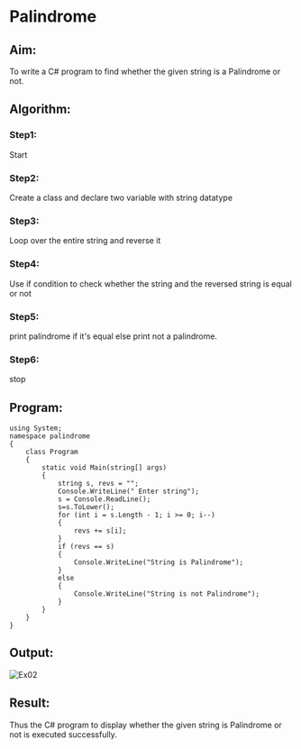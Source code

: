 # Palindrome


## Aim:
To write a C# program to find whether the given string is a Palindrome or not.
## Algorithm:
### Step1:
Start

### Step2:
Create a class and declare two variable with string datatype

### Step3:
Loop over the entire string and reverse it

### Step4:
Use if condition to check whether the string and the reversed string is equal or not

### Step5:
print palindrome if it's equal else print not a palindrome.

### Step6:
stop

## Program:
```
using System;
namespace palindrome
{
    class Program
    {
        static void Main(string[] args)
        {
            string s, revs = "";
            Console.WriteLine(" Enter string");
            s = Console.ReadLine();
            s=s.ToLower();
            for (int i = s.Length - 1; i >= 0; i--)
            {
                revs += s[i];
            }
            if (revs == s)
            {
                Console.WriteLine("String is Palindrome");
            }
            else
            {
                Console.WriteLine("String is not Palindrome");
            }
        }
    }
}
```
## Output:
![Ex02](https://user-images.githubusercontent.com/75235747/163860903-d1b8b0d1-84cf-4d34-b877-e38a98fa133e.PNG)


## Result:
Thus the C# program to display whether the given string is Palindrome or not is executed successfully.
